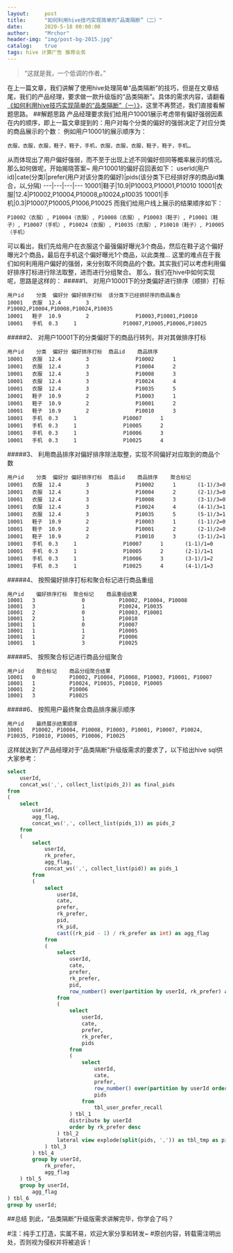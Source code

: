 ```yaml
---
layout:     post
title:      "如何利用hive技巧实现简单的“品类隔断”（二）"
date:       2020-5-18 00:00:00
author:     "Mrchor"
header-img: "img/post-bg-2015.jpg"
catalog:	true
tags: hive 计算广告 推荐业务
---
```


> “这就是我，一个低调的作者。”

在上一篇文章，我们讲解了使用hive处理简单“品类隔断”的技巧，但是在文章结尾，我们的产品经理，要求做一款升级版的“品类隔断”。具体的需求内容，请翻看[《如何利用hive技巧实现简单的“品类隔断”（一）》](https://mrchor.github.io/2020/05/17/%E5%A6%82%E4%BD%95%E5%88%A9%E7%94%A8hive%E6%8A%80%E5%B7%A7%E5%AE%9E%E7%8E%B0%E7%AE%80%E5%8D%95%E7%9A%84-%E5%93%81%E7%B1%BB%E9%9A%94%E6%96%AD-%E4%B8%80/)，这里不再赘述，我们直接看解题思路。
##解题思路
产品经理要求我们给用户10001展示考虑带有偏好强弱因素在内的顺序，即上一篇文章提到的：用户对每个分类的偏好的强弱决定了对应分类的商品展示的个数：
例如用户10001的展示顺序为：
``` text
衣服，衣服，衣服，鞋子，鞋子，手机，衣服，衣服，衣服，鞋子，鞋子，手机…
```
从而体现出了用户偏好强弱，而不至于出现上述不同偏好但同等概率展示的情况。
那么如何做呢，开始揭晓答案~
用户10001的偏好召回表如下：
userId(用户id)|cate(分类)|prefer(用户对该分类的偏好)|pids(该分类下已经排好序的商品id集合，以,分隔)
---|---|---|---
10001|鞋子|10.9|P10003,P10001,P10010
10001|衣服|12.4|P10002,P10004,P10008,p10024,p10035
10001|手机|0.3|P10007,P10005,P1006,P10025
而我们给用户线上展示的结果顺序如下：
``` text
P10002（衣服）, P10004（衣服）, P10008（衣服）, P10003（鞋子）, P10001（鞋子）, P10007（手机）, P10024（衣服）, P10035（衣服）, P10010（鞋子）, P10005（手机）
```
可以看出，我们先给用户在衣服这个最强偏好曝光3个商品，然后在鞋子这个偏好曝光2个商品，最后在手机这个偏好曝光1个商品，以此类推…
这里的难点在于我们如何利用用户偏好的强弱，来分别取不同商品的个数。其实我们可以考虑利用偏好排序打标进行除法取整，进而进行分组聚合。
那么，我们在hive中如何实现呢，思路是这样的：
#####1、	对用户10001下的分类偏好进行排序（顺排）打标
``` text
用户id	分类	偏好分	偏好排序打标	该分类下已经排好序的商品集合
10001	衣服	12.4		3				P10002,P10004,P10008,P10024,P10035
10001	鞋子	10.9		2				P10003,P10001,P10010
10001	手机	0.3		1				P10007,P10005,P10006,P10025
```
#####2、	对用户10001下的分类偏好下的商品行转列，并对其做排序打标
```text
用户id	分类	偏好分	偏好排序打标	商品id	商品排序
10001	衣服	12.4		3				P10002		1
10001	衣服	12.4		3				P10004		2
10001	衣服	12.4		3				P10008		3
10001	衣服	12.4		3				P10024		4
10001	衣服	12.4		3				P10035		5
10001	鞋子	10.9		2				P10003		1
10001	鞋子	10.9		2				P10001		2
10001	鞋子	10.9		2				P10010		3
10001	手机	0.3		1				P10007		1
10001	手机	0.3		1				P10005		2
10001	手机	0.3		1				P10006		3
10001	手机	0.3		1				P10025		4
```
#####3、	利用商品排序对偏好排序除法取整，实现不同偏好对应取到的商品个数
```text
用户id	分类	偏好分	偏好排序打标	商品id	商品排序	聚合标记
10001	衣服	12.4		3				P10002		1		(1-1)/3=0
10001	衣服	12.4		3				P10004		2		(2-1)/3=0
10001	衣服	12.4		3				P10008		3		(3-1)/3=0
10001	衣服	12.4		3				P10024		4		(4-1)/3=1
10001	衣服	12.4		3				P10035		5		(5-1)/3=1
10001	鞋子	10.9		2				P10003		1		(1-1)/2=0
10001	鞋子	10.9		2				P10001		2		(2-1)/2=0
10001	鞋子	10.9		2				P10010		3		(3-1)/2=1
10001	手机	0.3		1				P10007		1		(1-1)/1=0
10001	手机	0.3		1				P10005		2		(2-1)/1=1
10001	手机	0.3		1				P10006		3		(3-1)/1=2
10001	手机	0.3		1				P10025		4		(4-1)/1=3
```
#####4、	按照偏好排序打标和聚合标记进行商品重组
```text
用户id	偏好排序打标	聚合标记	商品重组结果
10001	3				0			P10002, P10004, P10008
10001	3				1			P10024, P10035
10001	2				0			P10003, P10001
10001	2				1			P10010
10001	1				0			P10007
10001	1				1			P10005
10001	1				2			P10006
10001	1				3			P10025
```
#####5、	按照聚合标记进行商品分组聚合
```text
用户id	聚合标记	商品分组聚合结果
10001	0			P10002, P10004, P10008, P10003, P10001, P10007
10001	1			P10024, P10035, P10010, P10005
10001	2			P10006
10001	3			P10025
```
#####6、	按照用户最终聚合商品排序展示顺序
```text
用户id	最终展示结果顺序
10001	P10002, P10004, P10008, P10003, P10001, P10007, P10024, P10035, P10010, P10005, P10006, P10025
```
这样就达到了产品经理对于“品类隔断”升级版需求的要求了，以下给出hive sql供大家参考：
```sql
select
    userId,
    concat_ws(',', collect_list(pids_2)) as final_pids
from
(
    select
        userId,
        agg_flag,
        concat_ws(',', collect_list(pids_1)) as pids_2
    from
    (
        select
            userId,
            rk_prefer,
            agg_flag,
            concat_ws(',', collect_list(pid)) as pids_1
        from
        (
            select
                userId,
                cate,
                prefer,
                rk_prefer,
                pid,
                rk_pid,
                cast((rk_pid - 1) / rk_prefer as int) as agg_flag
            from
            (
                select
                    userId,
                    cate,
                    prefer,
                    rk_prefer,
                    pid,
                    row_number() over(partition by userId, rk_prefer) as rk_pid
                from
                (
                    select
                        userId,
                        cate,
                        prefer,
                        rk_prefer,
                        pids
                    from
                    (
                        select
                            userId,
                            cate,
                            prefer,
                            row_number() over(partition by userId order by prefer asc) as rk_prefer
                            pids
                        from
                            tbl_user_prefer_recall
                    ) tbl_1
                    distribute by userId
                    order by rk_prefer desc
                ) tbl_2
                lateral view explode(split(pids, ',')) as tbl_tmp as pid
            ) tbl_3
        ) tbl_4
        group by userId,
            rk_prefer,
            agg_flag
    ) tbl_5
    group by userId,
        agg_flag
) tbl_6
group by userId;
```
##总结
到此，“品类隔断”升级版需求讲解完毕，你学会了吗？


#注：纯手工打造，实属不易，欢迎大家分享和转发~
#原创内容，转载需注明出处，否则视为侵权并将被追诉！

